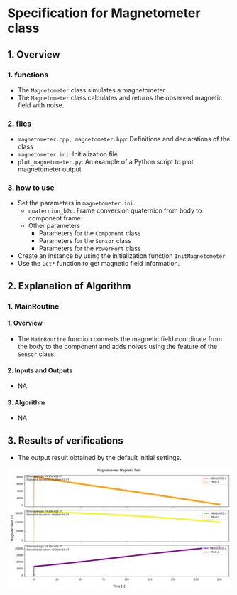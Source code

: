 # Specification for Magnetometer class

## 1.  Overview
### 1. functions 
- The `Magnetometer` class simulates a magnetometer.
- The `Magnetometer` class calculates and returns the observed magnetic field with noise.

### 2. files
- `magnetometer.cpp, magnetometer.hpp`: Definitions and declarations of the class
- `magnetometer.ini`: Initialization file
- `plot_magnetometer.py`: An example of a Python script to plot magnetometer output

### 3. how to use
- Set the parameters in `magnetometer.ini`.
  - `quaternion_b2c`: Frame conversion quaternion from body to component frame.
  - Other parameters
    - Parameters for the `Component` class
    - Parameters for the `Sensor` class
    - Parameters for the `PowerPort` class
- Create an instance by using the initialization function `InitMagnetometer`
- Use the `Get*` function to get magnetic field information.


## 2. Explanation of Algorithm 

### 1. MainRoutine
#### 1. Overview
- The `MainRoutine` function converts the magnetic field coordinate from the body to the component and adds noises using the feature of the `Sensor` class.

#### 2. Inputs and Outputs
- NA

#### 3. Algorithm
- NA


## 3. Results of verifications
- The output result obtained by the default initial settings.

![](./figs/magnetometer_output.png)
